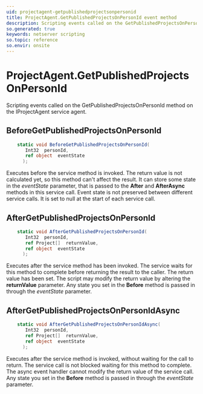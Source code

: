 ```yaml
---
uid: projectagent-getpublishedprojectsonpersonid
title: ProjectAgent.GetPublishedProjectsOnPersonId event method
description: Scripting events called on the GetPublishedProjectsOnPersonId method on the ProjectAgent service agent.
so.generated: true
keywords: netserver scripting
so.topic: reference
so.envir: onsite
---
```

# ProjectAgent.GetPublishedProjectsOnPersonId

Scripting events called on the <see cref='M:IProjectAgent.GetPublishedProjectsOnPersonId'>GetPublishedProjectsOnPersonId</see> method on the <see cref='IProjectAgent'>IProjectAgent</see>  service agent.

## BeforeGetPublishedProjectsOnPersonId
```cs
    static void BeforeGetPublishedProjectsOnPersonId(
       Int32  personId,
       ref object  eventState
      );
```
Executes before the service method is invoked.
The return value is not calculated yet, so this method can't affect the result.
It can store some state in the *eventState* parameter, that is passed to the **After** and **AfterAsync** methods in this service call.
Event state is not preserved between different service calls. It is set to null at the start of each service call.
## AfterGetPublishedProjectsOnPersonId
```cs
    static void AfterGetPublishedProjectsOnPersonId(
       Int32  personId,
       ref Project[]  returnValue,
       ref object  eventState
      );
```
Executes after the service method has been invoked. The service waits for this method to complete before returning the result to the caller.
The return value has been set. The script may modify the return value by altering the **returnValue** parameter.
Any state you set in the **Before** method is passed in through the *eventState* parameter.
## AfterGetPublishedProjectsOnPersonIdAsync
```cs
    static void AfterGetPublishedProjectsOnPersonIdAsync(
       Int32  personId,
       ref Project[]  returnValue,
       ref object  eventState
      );
```
Executes after the service method is invoked, without waiting for the call to return.
The service call is not blocked waiting for this method to complete.
The async event handler cannot modify the return value of the service call.
Any state you set in the **Before** method is passed in through the *eventState* parameter.

